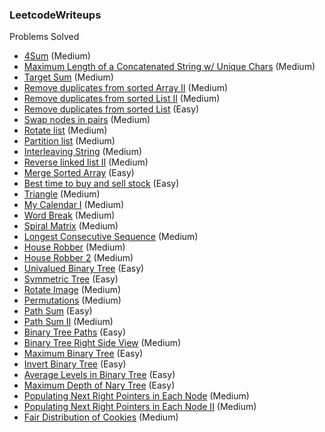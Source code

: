 ### LeetcodeWriteups

Problems Solved

- [4Sum](src/4Sum.md) (Medium)
- [Maximum Length of a Concatenated String w/ Unique Chars](src/maximum_length_of_a_concatenated_string_with_unique_characters.md) (Medium)
- [Target Sum](src/target_sum.md) (Medium)
- [Remove duplicates from sorted Array II](src/remove_duplicates_from_sorted_array_2.md) (Medium)
- [Remove duplicates from sorted List II](src/remove_duplicates_from_sorted_list_2.md) (Medium)
- [Remove duplicates from sorted List](src/remove_duplicates_from_sorted_list.md) (Easy)
- [Swap nodes in pairs](src/swap_nodes_in_pairs.md) (Medium)
- [Rotate list](src/rotate_list.md) (Medium)
- [Partition list](src/partition_list.md) (Medium)
- [Interleaving String](src/interleaving_strings.md) (Medium)
- [Reverse linked list II](src/reverse_linked_list_2.md) (Medium)
- [Merge Sorted Array](src/merge_sorted_array.md) (Easy)
- [Best time to buy and sell stock](src/best_time_to_buy_and_sell_stock.md) (Easy)
- [Triangle](src/triangle.md) (Medium)
- [My Calendar I](src/my_calendar_1.md) (Medium)
- [Word Break](src/word_break.md) (Medium)
- [Spiral Matrix](src/spiral_matrix.md) (Medium)
- [Longest Consecutive Sequence](src/longest_consecutive_sequence.md) (Medium)
- [House Robber](src/house_robber.md) (Medium)
- [House Robber 2](src/house_robber_2.md) (Medium)
- [Univalued Binary Tree](src/univalued_binary_tree.md) (Easy)
- [Symmetric Tree](src/symmetric_tree.md) (Easy)
- [Rotate Image](src/rotate_image.md) (Medium)
- [Permutations](src/permutations.md) (Medium)
- [Path Sum](src/path_sum.md) (Easy)
- [Path Sum II](src/path_sum_2.md) (Medium)
- [Binary Tree Paths](src/binary_tree_paths.md) (Easy)
- [Binary Tree Right Side View](src/binary_tree_right_side_view.md) (Medium)
- [Maximum Binary Tree](src/maximum_binary_tree.md) (Easy)
- [Invert Binary Tree](src/invert_binary_tree.md) (Easy)
- [Average Levels in Binary Tree](src/average_of_levels_in_binary_tree.md) (Easy)
- [Maximum Depth of Nary Tree](src/maximum_depth_of_nary_tree.md) (Easy)
- [Populating Next Right Pointers in Each Node](src/populating_next_right_pointers_in_each_node.md) (Medium)
- [Populating Next Right Pointers in Each Node II](src/populating_next_right_pointers_in_each_node_2.md) (Medium)
- [Fair Distribution of Cookies](src/fair_distribution_of_cookies.md) (Medium)